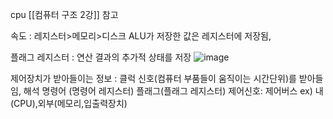 
cpu [[컴퓨터 구조 2강]] 참고

속도 : 레지스터>메모리>디스크
ALU가 저장한 값은 레지스터에 저장됨,

플래그 레지스터 : 연산 결과의 추가적 상태를 저장
![image](https://github.com/jin20203458/Obsidian/assets/127675852/14bac4f9-66e2-4d46-902e-e42bae8f4624)


제어장치가 받아들이는 정보 : 
클럭 신호(컴퓨터 부품들이 움직이는 시간단위)를 받아들임,
해석 명령어 (명령어 레지스터)
플래그(플래그 레지스터)
제어신호: 제어버스 ex) 내(CPU),외부(메모리,입출력장치)


